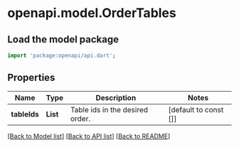 # openapi.model.OrderTables

## Load the model package
```dart
import 'package:openapi/api.dart';
```

## Properties
Name | Type | Description | Notes
------------ | ------------- | ------------- | -------------
**tableIds** | **List<int>** | Table ids in the desired order. | [default to const []]

[[Back to Model list]](../README.md#documentation-for-models) [[Back to API list]](../README.md#documentation-for-api-endpoints) [[Back to README]](../README.md)



